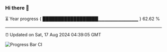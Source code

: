 ### Hi there 👋

⏳ Year progress { ██████████████████▁▁▁▁▁▁▁▁▁▁▁▁ } 62.62 %

---

⏰ Updated on Sat, 17 Aug 2024 04:39:05 GMT

![Progress Bar CI](https://github.com/IshwaranRudhara/GIT-ACTION/workflows/Progress%20Bar%20CI/badge.svg)
